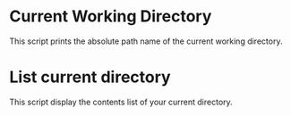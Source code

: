 # Current Working Directory

This script prints the absolute path name of the current working directory.

# List current directory

This script display the contents list of your current directory.

